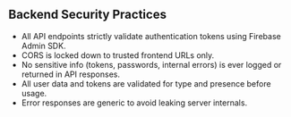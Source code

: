 ## Backend Security Practices

- All API endpoints strictly validate authentication tokens using Firebase Admin SDK.
- CORS is locked down to trusted frontend URLs only.
- No sensitive info (tokens, passwords, internal errors) is ever logged or returned in API responses.
- All user data and tokens are validated for type and presence before usage.
- Error responses are generic to avoid leaking server internals.